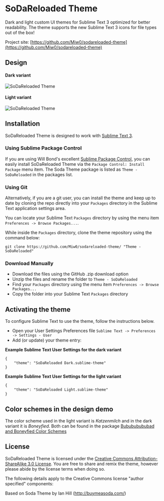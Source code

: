 # SoDaReloaded Theme

Dark and light custom UI themes for Sublime Text 3 optimized for better readability.
The theme supports the new Sublime Text 3 icons for file types out of the box!

Project site: [https://github.com/Miw0/sodareloaded-theme](https://github.com/Miw0/sodareloaded-theme)

## Design

#### Dark variant

![SoDaReloaded Theme](https://raw.githubusercontent.com/Miw0/sodareloaded-theme/master/dark/example.png)

#### Light variant

![SoDaReloaded Theme](https://raw.githubusercontent.com/Miw0/sodareloaded-theme/master/light/example.png)

## Installation

SoDaReloaded Theme is designed to work with [Sublime Text 3](http://www.sublimetext.com/3dev).

### Using Sublime Package Control

If you are using Will Bond's excellent [Sublime Package Control](https://packagecontrol.io/), you can easily install SoDaReloaded Theme via the `Package Control: Install Package` menu item. The Soda Theme package is listed as `Theme - SoDaReloaded` in the packages list.

### Using Git

Alternatively, if you are a git user, you can install the theme and keep up to date by cloning the repo directly into your `Packages` directory in the Sublime Text application settings area.

You can locate your Sublime Text `Packages` directory by using the menu item `Preferences -> Browse Packages...`.

While inside the `Packages` directory, clone the theme repository using the command below:

    git clone https://github.com/Miw0/sodareloaded-theme/ "Theme - SoDaReloaded"

### Download Manually

* Download the files using the GitHub .zip download option
* Unzip the files and rename the folder to `Theme - SoDaReloaded`
* Find your `Packages` directory using the menu item  `Preferences -> Browse Packages...`
* Copy the folder into your Sublime Text `Packages` directory

## Activating the theme

To configure Sublime Text to use the theme, follow the instructions below.

* Open your User Settings Preferences file `Sublime Text -> Preferences -> Settings - User`
* Add (or update) your theme entry:

**Example Sublime Text User Settings for the dark variant**

    {
        "theme": "SoDaReloaded Dark.sublime-theme"
    }

**Example Sublime Text User Settings for the light variant**

    {
        "theme": "SoDaReloaded Light.sublime-theme"
    }

## Color schemes in the design demo
The color scheme used in the light variant is _Katzenmilch_ and in the dark variant it is _Boneyfied_.
Both can be found in the package [Bubububububad and Boneyfied Color Schemes](https://packagecontrol.io/packages/Bubububububad%20and%20Boneyfied%20Color%20Schemes)

## License

SoDaReloaded Theme is licensed under the [Creative Commons Attribution-ShareAlike 3.0 License](http://creativecommons.org/licenses/by-sa/3.0/). You are free to share and remix the theme, however please abide by the license terms when doing so.

The following details apply to the Creative Commons license "author specified" components:

Based on Soda Theme by Ian Hill (http://buymeasoda.com/)
